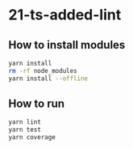 # 21-ts-added-lint

## How to install modules

```bash
yarn install
rm -rf node_modules
yarn install --offline
```

## How to run

```bash
yarn lint
yarn test
yarn coverage
```

